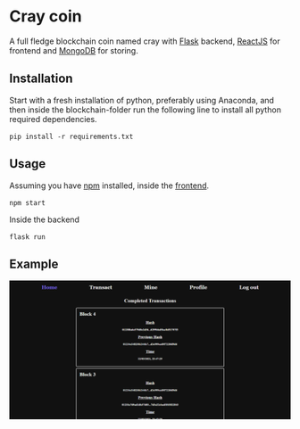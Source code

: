 # Cray coin

A full fledge blockchain coin named cray with [Flask](https://flask.palletsprojects.com/en/1.1.x/) backend, [ReactJS](https://reactjs.org/) for frontend and [MongoDB](https://www.mongodb.com/) for storing.


## Installation

Start with a fresh installation of python, preferably using Anaconda, and then inside the blockchain-folder run the following line to install all python required dependencies.

```
pip install -r requirements.txt
```

## Usage

Assuming you have [npm](https://www.npmjs.com/) installed, inside the [frontend](srcc/frontend).

```
npm start
```

Inside the backend

```
flask run
```

## Example
<p align="center">
  <img src="img/img.png" /> 
</p>
